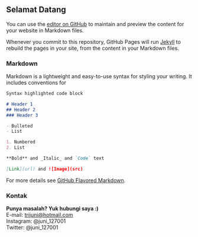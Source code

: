 ## Selamat Datang

You can use the [editor on GitHub](https://github.com/trijuni-dev/trijuni-dev.github.io/edit/main/README.md) to maintain and preview the content for your website in Markdown files.

Whenever you commit to this repository, GitHub Pages will run [Jekyll](https://jekyllrb.com/) to rebuild the pages in your site, from the content in your Markdown files.

### Markdown

Markdown is a lightweight and easy-to-use syntax for styling your writing. It includes conventions for

```markdown
Syntax highlighted code block

# Header 1
## Header 2
### Header 3

- Bulleted
- List

1. Numbered
2. List

**Bold** and _Italic_ and `Code` text

[Link](url) and ![Image](src)
```

For more details see [GitHub Flavored Markdown](https://guides.github.com/features/mastering-markdown/).


### Kontak

**Punya masalah? Yuk hubungi saya :)**<br>
E-mail: trijuni@hotmail.com<br>
Instagram: @juni_127001<br>
Twitter: @juni_127001
